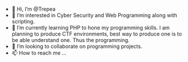- 👋 Hi, I’m @Trepea
- 👀 I’m interested in Cyber Security and Web Programming along with scripting.
- 🌱 I’m currently learning PHP to hone my programming skills. I am planning to produce CTF environments, best way to produce one is to be able understand one. Thus the programming.
- 💞️ I’m looking to collaborate on programming projects.
- 📫 How to reach me ...

<!---
Trepea/Trepea is a ✨ special ✨ repository because its `README.md` (this file) appears on your GitHub profile.
You can click the Preview link to take a look at your changes.
--->
